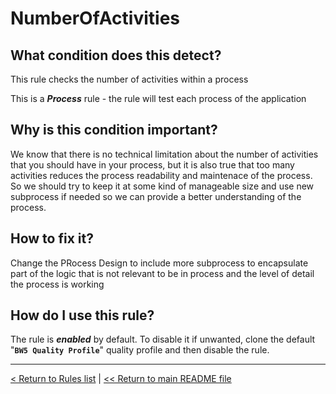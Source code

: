 # NumberOfActivities

## What condition does this detect?

This rule checks the number of activities within a process

This is a ***Process*** rule - the rule will test each process of the application

## Why is this condition important?

We know that there is no technical limitation about the number of activities that you should have in your process, but it is also true that too many activities reduces the process readability and maintenace of the process. So we should try to keep it at some kind of manageable size and use new subprocess if needed so we can provide a better understanding of the process.

## How to fix it?

Change the PRocess Design to include more subprocess to encapsulate part of the logic that is not relevant to be in process and the level of detail the process is working

## How do I use this rule?

The rule is **_enabled_** by default. To disable it if unwanted, clone the default "**`BW5 Quality Profile`**" quality profile and then disable the rule.

---
[< Return to Rules list](./RULES.md) |  [<< Return to main README file](../../../README.md)
